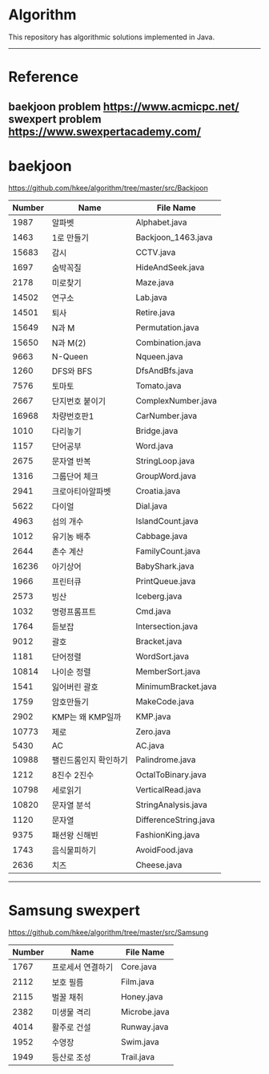 Algorithm
============
This repository has  algorithmic solutions implemented in Java.

----------
Reference
============
baekjoon problem https://www.acmicpc.net/ <br>
swexpert problem https://www.swexpertacademy.com/
----------
baekjoon
============
https://github.com/hkee/algorithm/tree/master/src/Backjoon <br>

Number   | Name       | File Name
-------- | ---------- | ---------
1987     | 알파벳     | Alphabet.java
1463     | 1로 만들기 | Backjoon_1463.java
15683    | 감시       | CCTV.java
1697     | 숨박꼭질   | HideAndSeek.java
2178     | 미로찾기   | Maze.java
14502    | 연구소     | Lab.java
14501    | 퇴사       | Retire.java
15649    | N과 M      | Permutation.java
15650    | N과 M(2)   | Combination.java
9663     | N-Queen    | Nqueen.java
1260     | DFS와 BFS  | DfsAndBfs.java
7576     | 토마토     | Tomato.java
2667     |단지번호 붙이기 | ComplexNumber.java
16968    |차량번호판1  | CarNumber.java
1010     |다리놓기     | Bridge.java  
1157     |단어공부     | Word.java
2675     |문자열 반복  | StringLoop.java
1316     |그룹단어 체크 | GroupWord.java
2941     |크로아티아알파벳 | Croatia.java
5622     |다이얼       | Dial.java
4963     |섬의 개수     | IslandCount.java
1012     | 유기농 배추  | Cabbage.java
2644     | 촌수 계산    | FamilyCount.java
16236    | 아기상어     | BabyShark.java
1966     | 프린터큐     | PrintQueue.java
2573     | 빙산         | Iceberg.java
1032     | 명령프롬프트 | Cmd.java
1764     | 듣보잡       | Intersection.java
9012     | 괄호         | Bracket.java
1181     | 단어정렬     | WordSort.java
10814    | 나이순 정렬   | MemberSort.java
1541     | 잃어버린 괄호 | MinimumBracket.java
1759     | 암호만들기   | MakeCode.java
2902     | KMP는 왜 KMP일까 | KMP.java
10773    | 제로         | Zero.java
5430     | AC           | AC.java
10988    | 팰린드롬인지 확인하기| Palindrome.java
1212     | 8진수 2진수   | OctalToBinary.java
10798    | 세로읽기      | VerticalRead.java
10820    | 문자열 분석   | StringAnalysis.java
1120     | 문자열        | DifferenceString.java
9375     | 패션왕 신해빈 | FashionKing.java
1743     | 음식물피하기  | AvoidFood.java
2636     | 치즈         | Cheese.java
---------
Samsung swexpert
============
https://github.com/hkee/algorithm/tree/master/src/Samsung

Number   | Name                  | File Name
-------- | --------------------- | ---------
1767     | 프로세서 연결하기     | Core.java
2112     | 보호 필름             | Film.java
2115     | 벌꿀 채취             | Honey.java
2382     | 미생물 격리           | Microbe.java
4014     | 활주로 건설           | Runway.java
1952     | 수영장                | Swim.java
1949     | 등산로 조성           | Trail.java 

